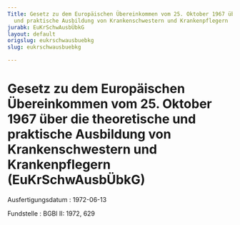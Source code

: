```yaml
---
Title: Gesetz zu dem Europäischen Übereinkommen vom 25. Oktober 1967 über die theoretische
  und praktische Ausbildung von Krankenschwestern und Krankenpflegern
jurabk: EuKrSchwAusbÜbkG
layout: default
origslug: eukrschwausbuebkg
slug: eukrschwausbuebkg

---
```


# Gesetz zu dem Europäischen Übereinkommen vom 25. Oktober 1967 über die theoretische und praktische Ausbildung von Krankenschwestern und Krankenpflegern (EuKrSchwAusbÜbkG)

Ausfertigungsdatum
:   1972-06-13

Fundstelle
:   BGBl II: 1972, 629

